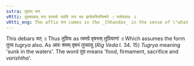```yaml
---
sutra: तुग्रात् घन्
vRtti: तुग्रशब्दाद् घन् प्रत्ययो भवति तत्र भव इत्येतस्मिन्विषये । यतोपवादः ॥
vRtti_eng: The affix घन् comes in the _Chhandas_ in the sense of \"what stays there,\" after the word, \"_tugra_.'
---
```

This debars यत् ॥ Thus तुग्रियः as त्वमग्रे वृषभस् तुग्रियाणां ॥ Which assumes the form तुग्र्य _tugrya_ also. As आवः शमम् वृषभं तुग्र्यासु  (_Rig_ _Veda_ l. 34. 15) _Tugrya_ meaning 'sunk in the waters'. The word तुग्र means 'food, firmament, sacrifice and _varishtha_'.
